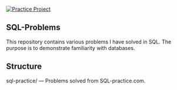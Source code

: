[![Practice Project](https://img.shields.io/badge/Project-Type%3A%20Practice-blue)](https://github.com/)


## SQL-Problems
This repository contains various problems I have solved in SQL. The purpose is to demonstrate familiarity with databases.

## Structure
sql-practice/ — Problems solved from SQL-practice.com.
